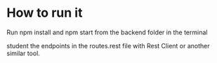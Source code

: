 # How to run it

Run npm install and npm start from the backend folder in the terminal

student the endpoints in the routes.rest file with Rest Client or another similar tool.
